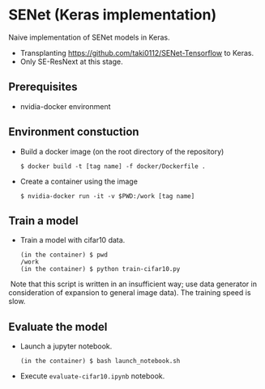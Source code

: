 # SENet (Keras implementation)

Naive implementation of SENet models in Keras.
- Transplanting https://github.com/taki0112/SENet-Tensorflow to Keras.
- Only SE-ResNext at this stage.

## Prerequisites
- nvidia-docker environment

## Environment constuction
- Build a docker image (on the root directory of the repository)
  ```
  $ docker build -t [tag name] -f docker/Dockerfile .
  ```
- Create a container using the image
  ```
  $ nvidia-docker run -it -v $PWD:/work [tag name]
  ```

## Train a model
- Train a model with cifar10 data.
  ```
  (in the container) $ pwd
  /work
  (in the container) $ python train-cifar10.py
  ```
  Note that this script is written in an insufficient way; use data generator in consideration of expansion to general image data). The training speed is slow.


## Evaluate the model
- Launch a jupyter notebook.
  ```
  (in the container) $ bash launch_notebook.sh
  ```
- Execute `evaluate-cifar10.ipynb` notebook.
